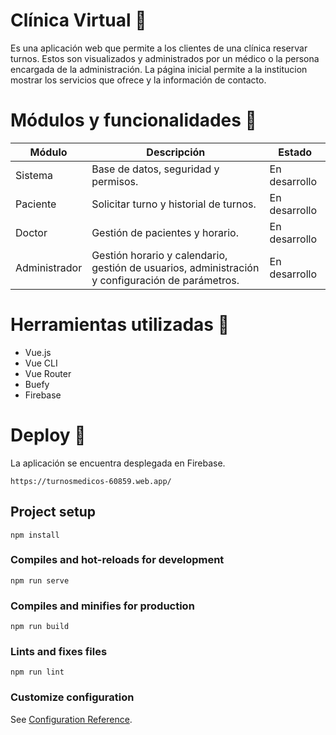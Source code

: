 # Clínica Virtual 🏥

Es una aplicación web que permite a los clientes de una clínica reservar turnos. Estos son visualizados y administrados por un médico o la persona encargada de la administración.
La página inicial permite a la institucion mostrar los servicios que ofrece y la información de contacto.

# Módulos y funcionalidades 🤖

| Módulo | Descripción | Estado |
| --- | --- | -- |
| Sistema | Base de datos, seguridad y permisos. | En desarrollo |
| Paciente | Solicitar turno y historial de turnos. | En desarrollo |
| Doctor | Gestión de pacientes y horario. | En desarrollo |
| Administrador | Gestión horario y calendario, gestión de usuarios, administración y configuración de parámetros. | En desarrollo |

# Herramientas utilizadas 🔧

  - Vue.js
  - Vue CLI
  - Vue Router
  - Buefy
  - Firebase
	
# Deploy 🚀

La aplicación se encuentra desplegada en Firebase.

```
https://turnosmedicos-60859.web.app/
```


## Project setup
```
npm install
```

### Compiles and hot-reloads for development
```
npm run serve
```

### Compiles and minifies for production
```
npm run build
```

### Lints and fixes files
```
npm run lint
```

### Customize configuration
See [Configuration Reference](https://cli.vuejs.org/config/).
